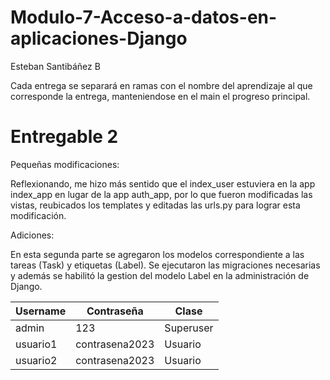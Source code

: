 # Modulo-7-Acceso-a-datos-en-aplicaciones-Django

Esteban Santibáñez B

Cada entrega se separará en ramas con el nombre del aprendizaje al que corresponde la entrega, manteniendose en el main el progreso principal.

# Entregable 2

Pequeñas modificaciones:

Reflexionando, me hizo más sentido que el index_user estuviera en la app index_app en lugar de la app auth_app, por lo que fueron modificadas las vistas, reubicados los templates y editadas las urls.py para lograr esta modificación. 

Adiciones:

En esta segunda parte se agregaron los modelos correspondiente a las tareas (Task) y etiquetas (Label). Se ejecutaron las migraciones necesarias y además se habilitó la gestion del modelo Label en la administración de Django.


<table>
              <thead>
                  <th>Username</th>
                  <th>Contraseña</th>
                  <th>Clase</th>
              </thead>
              <tbody>
                  <tr>
                      <td>admin</td>
                      <td>123</td>
                      <td>Superuser</td>
                    </tr>
                    <tr>
                      <td>usuario1</td>
                      <td>contrasena2023</td>
                      <td>Usuario</td>
                    </tr>
                    <tr>
                      <td>usuario2</td>
                      <td>contrasena2023</td>
                      <td>Usuario</td>
                    </tr>
              </tbody>
          </table>
